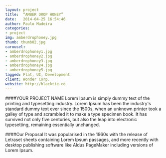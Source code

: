 ```yaml
---
layout: project
title:  “AMBER DROP HONEY”
date:   2014-04-25 16:54:46
author: Paulo Madeira
categories:
- project
img: amberdrophoney.jpg
thumb: thumb02.jpg
carousel:
- amberdrophoney1.jpg
- amberdrophoney2.jpg
- amberdrophoney3.jpg
- amberdrophoney4.jpg
- amberdrophoney5.jpg
tagged: Flat, UI, Development
client: Wonder Corp.
website: http://blacktie.co
---
```

####YOUR PROJECT NAME
Lorem Ipsum is simply dummy text of the printing and typesetting industry. Lorem Ipsum has been the industry's standard dummy text ever since the 1500s, when an unknown printer took a galley of type and scrambled it to make a type specimen book. It has survived not only five centuries, but also the leap into electronic typesetting, remaining essentially unchanged.

####Our Proposal
It was popularised in the 1960s with the release of Letraset sheets containing Lorem Ipsum passages, and more recently with desktop publishing software like Aldus PageMaker including versions of Lorem Ipsum.
